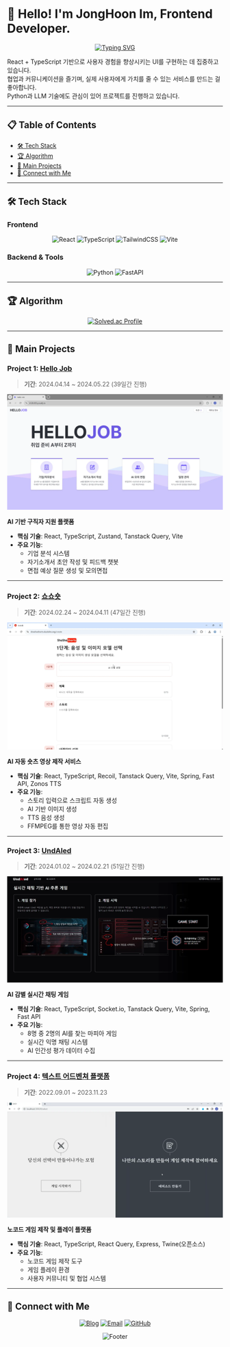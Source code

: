 # 👋 Hello! I'm JongHoon Im, Frontend Developer.

<div align="center">
  
[![Typing SVG](https://readme-typing-svg.herokuapp.com?font=Fira+Code&pause=1000&color=2196F3&center=true&vCenter=true&width=435&lines=Frontend+Developer;React+%2B+TypeScript+Enthusiast;AI+%26+LLM+Explorer)](https://git.io/typing-svg)

</div>

React + TypeScript 기반으로 사용자 경험을 향상시키는 UI를 구현하는 데 집중하고 있습니다.  
협업과 커뮤니케이션을 즐기며, 실제 사용자에게 가치를 줄 수 있는 서비스를 만드는 걸 좋아합니다.  
Python과 LLM 기술에도 관심이 있어 프로젝트를 진행하고 있습니다.

---

## 📋 Table of Contents
- [🛠️ Tech Stack](#️-tech-stack)
- [🏆 Algorithm](#-algorithm)
- [💼 Main Projects](#-main-projects)
- [🔗 Connect with Me](#-connect-with-me)

---

## 🛠️ Tech Stack

### Frontend
<div align="center">
  
![React](https://img.shields.io/badge/React-20232A?style=for-the-badge&logo=react&logoColor=61DAFB)
![TypeScript](https://img.shields.io/badge/TypeScript-3178C6?style=for-the-badge&logo=typescript&logoColor=white)
![TailwindCSS](https://img.shields.io/badge/Tailwind_CSS-06B6D4?style=for-the-badge&logo=tailwind-css&logoColor=white)
![Vite](https://img.shields.io/badge/Vite-646CFF?style=for-the-badge&logo=vite&logoColor=white)

</div>

### Backend & Tools
<div align="center">

![Python](https://img.shields.io/badge/Python-3776AB?style=for-the-badge&logo=python&logoColor=white)
![FastAPI](https://img.shields.io/badge/FastAPI-005571?style=for-the-badge&logo=fastapi&logoColor=white)

</div>

---

## 🏆 Algorithm
<div align="center">
  
[![Solved.ac Profile](http://mazassumnida.wtf/api/v2/generate_badge?boj=ijh0614)](https://solved.ac/ijh0614/)

</div>

---

## 💼 Main Projects

### Project 1: [Hello Job](https://github.com/ImJongHoon/HelloJob)
> **기간**: 2024.04.14 ~ 2024.05.22 (39일간 진행)

<div align="center">
  
![대표이미지](exec/img/HelloJob.webp)

</div>

**AI 기반 구직자 지원 플랫폼**

- **핵심 기술**: React, TypeScript, Zustand, Tanstack Query, Vite
- **주요 기능**: 
  - 기업 분석 시스템
  - 자기소개서 초안 작성 및 피드백 챗봇
  - 면접 예상 질문 생성 및 모의면접

---

### Project 2: [쇼쇼숏](https://github.com/ImJongHoon/shoshoshorts)
> **기간**: 2024.02.24 ~ 2024.04.11 (47일간 진행)

<div align="center">
  
![대표이미지](exec/img/쇼쇼숏.webp)

</div>

**AI 자동 숏츠 영상 제작 서비스**

- **핵심 기술**: React, TypeScript, Recoil, Tanstack Query, Vite, Spring, Fast API, Zonos TTS
- **주요 기능**: 
  - 스토리 입력으로 스크립트 자동 생성
  - AI 기반 이미지 생성
  - TTS 음성 생성
  - FFMPEG를 통한 영상 자동 편집

---

### Project 3: [UndAIed](https://github.com/ImJongHoon/UndAIed)
> **기간**: 2024.01.02 ~ 2024.02.21 (51일간 진행)

<div align="center">
  
![대표이미지](exec/img/UndAIed.webp)

</div>

**AI 감별 실시간 채팅 게임**

- **핵심 기술**: React, TypeScript, Socket.io, Tanstack Query, Vite, Spring, Fast API
- **주요 기능**: 
  - 8명 중 2명의 AI를 찾는 마피아 게임
  - 실시간 익명 채팅 시스템
  - AI 인간성 평가 데이터 수집

---

### Project 4: [텍스트 어드벤쳐 플랫폼](https://github.com/One-room-developers/Twine_pull)
> **기간**: 2022.09.01 ~ 2023.11.23

<div align="center">
  
![대표이미지](exec/img/TextAdventure.webp)

</div>

**노코드 게임 제작 및 플레이 플랫폼**

- **핵심 기술**: React, TypeScript, React Query, Express, Twine(오픈소스)
- **주요 기능**: 
  - 노코드 게임 제작 도구
  - 게임 플레이 환경
  - 사용자 커뮤니티 및 협업 시스템

---

## 🔗 Connect with Me

<div align="center">
  
[![Blog](https://img.shields.io/badge/Tech_Blog-FF5722?style=for-the-badge&logo=blogger&logoColor=white)](https://code-magic.tistory.com/)
[![Email](https://img.shields.io/badge/Email-D14836?style=for-the-badge&logo=gmail&logoColor=white)](mailto:imjh990614@gmail.com)
[![GitHub](https://img.shields.io/badge/GitHub-100000?style=for-the-badge&logo=github&logoColor=white)](https://github.com/ImJongHoon)

</div>

<div align="center">
  
![Footer](https://capsule-render.vercel.app/api?type=waving&color=gradient&height=100&section=footer)

</div>
